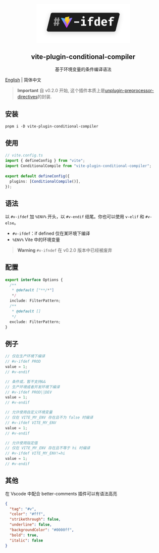 <p align="center">
  <img width="300" src="./assets/logo.svg" alt="logo of vite-plugin-conditional-compiler repository">
</p>

<h2 align='center'>vite-plugin-conditional-compiler</h2>

<p align="center">基于环境变量的条件编译语法</p>

[English](./README.md) | 简体中文

> **Important**
> 自 v0.2.0 开始, 这个插件本质上是[unplugin-preprocessor-directives](https://github.com/KeJunMao/unplugin-preprocessor-directives)的封装.

## 安装

```
pnpm i -D vite-plugin-conditional-compiler
```

## 使用

```ts
// vite.config.ts
import { defineConfig } from "vite";
import ConditionalCompile from "vite-plugin-conditional-compiler";

export default defineConfig({
  plugins: [ConditionalCompile()],
});
```

## 语法

以 `#v-ifdef` 加 `%ENV%` 开头，以 `#v-endif` 结尾。你也可以使用 `v-elif` 和 `#v-else`。

- `#v-ifdef`：if defined 仅在某环境下编译
- `%ENV%` Vite 中的环境变量

> **Warning**
> `#v-ifndef` 在 v0.2.0 版本中已经被废弃


## 配置

```ts
export interface Options {
  /**
   * @default ["**/*"]
   */
  include: FilterPattern;
  /**
   * @default []
   */
  exclude: FilterPattern;
}
```

## 例子

```js
// 仅在生产环境下编译
// #v-ifdef PROD
value = 1;
// #v-endif
```

```js
// 条件或，暂不支持&&
// 生产环境或者开发环境下编译
// #v-ifdef PROD||DEV
value = 1;
// #v-endif
```

```js
// 允许使用自定义环境变量
// 仅在 VITE_MY_ENV 存在且不为 false 时编译
// #v-ifdef VITE_MY_ENV
value = 1;
// #v-endif
```

```js
// 允许使用指定值
// 仅在 VITE_MY_ENV 存在且不等于 hi 时编译
// #v-ifdef VITE_MY_ENV!=hi
value = 1;
// #v-endif
```

## 其他

在 Vscode 中配合 better-comments 插件可以有语法高亮

```json
{
  "tag": "#v",
  "color": "#fff",
  "strikethrough": false,
  "underline": false,
  "backgroundColor": "#0000ff",
  "bold": true,
  "italic": false
}
```
